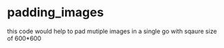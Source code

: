 # padding_images
this code would help to  pad mutiple images in a single go with sqaure size of 600*600
